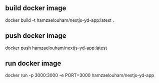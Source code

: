 ## build docker image

docker build -t hamzaelouham/nextjs-yd-app:latest .

## push docker image

docker push hamzaelouham/nextjs-yd-app:latest

## run docker image

docker run -p 3000:3000 -e PORT=3000 hamzaelouham/nextjs-yd-app
